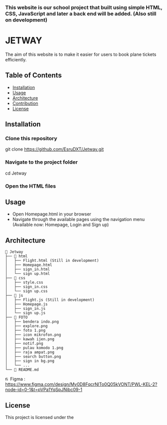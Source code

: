 ### This website is our school project that built using simple HTML, CSS, JavaScript and later a back end will be added. (Also still on development)

# JETWAY

The aim of this website is to make it easier for users to book plane tickets efficiently.

## Table of Contents
- [Installation](#installation)
- [Usage](#usage)
- [Architecture](#architecture)
- [Contribution](#contribution)
- [License](#license)

## Installation

### Clone this repository 
git clone https://github.com/EsruDXT/Jetway.git

### Navigate to the project folder
cd Jetway

### Open the HTML files

## Usage

- Open Homepage.html in your browser
- Navigate through the available pages using the navigation menu (Available now: Homepage, Login and Sign up)

## Architecture
```
📁 Jetway
├── 📁 html
│   ├── Flight.html (Still in development)
│   ├── Homepage.html
│   ├── sign_in.html
│   └── sign up.html
├── 📁 css
│   ├── style.css
│   ├── sign_in.css
│   └── sign up.css
├── 📁 js
│   ├── Flight.js (Still in development)
│   ├── Homepage.js
│   ├── sign_in.js
│   └── sign up.js
├── 📁 FOTO
│   ├── bendera indo.png
│   ├── explore.png
│   ├── foto 1.png
│   ├── icon mikrofon.png
│   ├── kawah ijen.png
│   ├── notif.png
│   ├── pulau komodo 1.png
│   ├── raja ampat.png
│   ├── search button.png
│   ├── sign in bg.png
│   └── ... 
└── 📄 README.md 
```
<img width="12" height="12" alt="figma" src="https://github.com/user-attachments/assets/a5a50280-668e-431b-9e2e-30198780c820" /> Figma : https://www.figma.com/design/Mv0D8FqcrNlTo0Q05kVONT/PWL-KEL-2?node-id=0-1&t=pVPa1YqSpJNibc09-1

## License 
This project is licensed under the 

